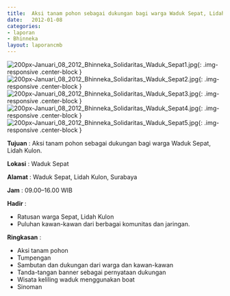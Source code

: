 ```yaml
---	
title: 	Aksi tanam pohon sebagai dukungan bagi warga Waduk Sepat, Lidah Kulon.
date: 	2012-01-08
categories:	
- laporan	
- Bhinneka	
layout: laporancmb	
---	
```

	
![200px-Januari_08_2012_Bhinneka_Solidaritas_Waduk_Sepat1.jpg](/uploads/200px-Januari_08_2012_Bhinneka_Solidaritas_Waduk_Sepat1.jpg){: .img-responsive .center-block }	
![200px-Januari_08_2012_Bhinneka_Solidaritas_Waduk_Sepat2.jpg](/uploads/200px-Januari_08_2012_Bhinneka_Solidaritas_Waduk_Sepat2.jpg){: .img-responsive .center-block }	
![200px-Januari_08_2012_Bhinneka_Solidaritas_Waduk_Sepat3.jpg](/uploads/200px-Januari_08_2012_Bhinneka_Solidaritas_Waduk_Sepat3.jpg){: .img-responsive .center-block }	
![200px-Januari_08_2012_Bhinneka_Solidaritas_Waduk_Sepat4.jpg](/uploads/200px-Januari_08_2012_Bhinneka_Solidaritas_Waduk_Sepat4.jpg){: .img-responsive .center-block }	
![200px-Januari_08_2012_Bhinneka_Solidaritas_Waduk_Sepat5.jpg](/uploads/200px-Januari_08_2012_Bhinneka_Solidaritas_Waduk_Sepat5.jpg){: .img-responsive .center-block }	
	
**Tujuan** :	Aksi tanam pohon sebagai dukungan bagi warga Waduk Sepat, Lidah Kulon.
	
**Lokasi** :	Waduk Sepat
	
**Alamat** : 	Waduk Sepat, Lidah Kulon, Surabaya
	
**Jam** :	09.00–16.00 WIB
	
**Hadir** :	
*	Ratusan warga Sepat, Lidah Kulon
*	Puluhan kawan-kawan dari berbagai komunitas dan jaringan.

**Ringkasan** :	
*	Aksi tanam pohon
*	Tumpengan
*	Sambutan dan dukungan dari warga dan kawan-kawan
*	Tanda-tangan banner sebagai pernyataan dukungan
*	Wisata keliling waduk menggunakan boat
*	Sinoman
